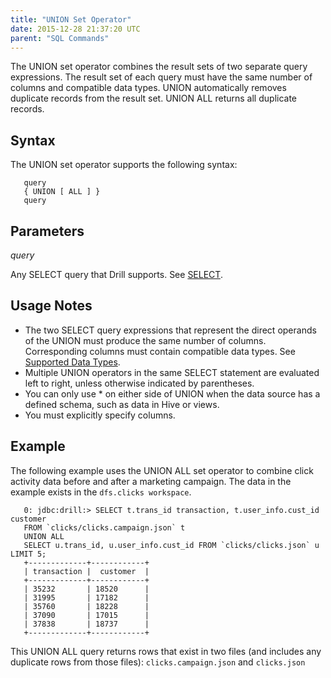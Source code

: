 ```yaml
---
title: "UNION Set Operator"
date: 2015-12-28 21:37:20 UTC
parent: "SQL Commands"
---
```

The UNION set operator combines the result sets of two separate query expressions. The result set of each query must have the same number of columns and compatible data types. UNION automatically removes duplicate records from the result set. UNION ALL returns all duplicate records.


## Syntax
The UNION set operator supports the following syntax:

       query
       { UNION [ ALL ] }
       query
  

## Parameters  
*query*  

Any SELECT query that Drill supports. See [SELECT]({{site.baseurl}}/docs/select/).

## Usage Notes
   * The two SELECT query expressions that represent the direct operands of the UNION must produce the same number of columns. Corresponding columns must contain compatible data types. See [Supported Data Types]({{site.baseurl}}/docs/supported-data-types/).  
   * Multiple UNION operators in the same SELECT statement are evaluated left to right, unless otherwise indicated by parentheses.  
   * You can only use * on either side of UNION when the data source has a defined schema, such as data in Hive or views.
   * You must explicitly specify columns.

## Example
The following example uses the UNION ALL set operator to combine click activity data before and after a marketing campaign. The data in the example exists in the `dfs.clicks workspace`.
 
       0: jdbc:drill:> SELECT t.trans_id transaction, t.user_info.cust_id customer 
       FROM `clicks/clicks.campaign.json` t 
       UNION ALL
       SELECT u.trans_id, u.user_info.cust_id FROM `clicks/clicks.json` u LIMIT 5;
       +-------------+------------+
       | transaction |  customer  |
       +-------------+------------+
       | 35232       | 18520      |
       | 31995       | 17182      |
       | 35760       | 18228      |
       | 37090       | 17015      |
       | 37838       | 18737      |
       +-------------+------------+

This UNION ALL query returns rows that exist in two files (and includes any duplicate rows from those files): `clicks.campaign.json` and `clicks.json`

